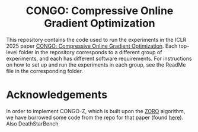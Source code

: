 <h1 align="center"> CONGO: Compressive Online Gradient Optimization </h1>

This repository contains the code used to run the experiments in the ICLR 2025 paper [CONGO: Compressive Online Gradient Optimization](https://arxiv.org/abs/2407.06325). Each top-level folder in the repository corresponds to a different group of experiments, and each has different software requirements. For instructions on how to set up and run the experiments in each group, see the ReadMe file in the corresponding folder.

# Acknowledgements
In order to implement CONGO-Z, which is built upon the [ZORO](https://arxiv.org/abs/2003.13001) algorithm, we have borrowed some code from the repo for that paper (found [here](https://github.com/caesarcai/ZORO)).
Also DeathStarBench
